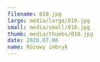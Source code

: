 ```yaml
---
filename: 010.jpg
large: media/large/010.jpg
small: media/small/010.jpg
thumb: media/thumbs/010.jpg
date: 2020.07.06
name: Rózowy imbryk
---
```

